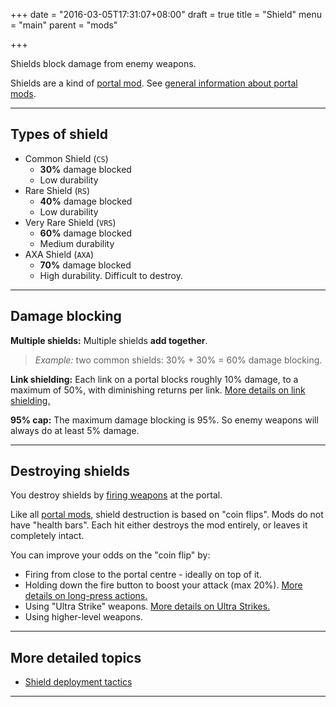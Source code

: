 +++
date = "2016-03-05T17:31:07+08:00"
draft = true
title = "Shield"
menu = "main"
parent = "mods"

+++



Shields block damage from enemy weapons.

Shields are a kind of [portal mod](#). See [general information about portal mods](#).

----

## Types of shield

* Common Shield (`CS`)
	* **30%** damage blocked
	* Low durability
* Rare Shield (`RS`)
	* **40%** damage blocked
	* Low durability
* Very Rare Shield (`VRS`)
	* **60%** damage blocked
	* Medium durability
* AXA Shield (`AXA`)
	* **70%** damage blocked
	* High durability. Difficult to destroy.

----


## Damage blocking

**Multiple shields:** Multiple shields **add together**.

> *Example:* two common shields: 30% + 30% = 60% damage blocking.

**Link shielding:** Each link on a portal blocks roughly 10% damage, to a maximum of 50%, with diminishing returns per link. [More details on link shielding.](#)

**95% cap:** The maximum damage blocking is 95%. So enemy weapons will always do at least 5% damage.

----

## Destroying shields

You destroy shields by [firing weapons](#) at the portal.

Like all [portal mods](#), shield destruction is based on "coin flips". Mods do not have "health bars". Each hit either destroys the mod entirely, or leaves it completely intact.

You can improve your odds on the "coin flip" by:

* Firing from close to the portal centre - ideally on top of it.
* Holding down the fire button to boost your attack (max 20%). [More details on long-press actions.](#)
* Using "Ultra Strike" weapons. [More details on Ultra Strikes.](#)
* Using higher-level weapons.

----

## More detailed topics

* [Shield deployment tactics](#)

----